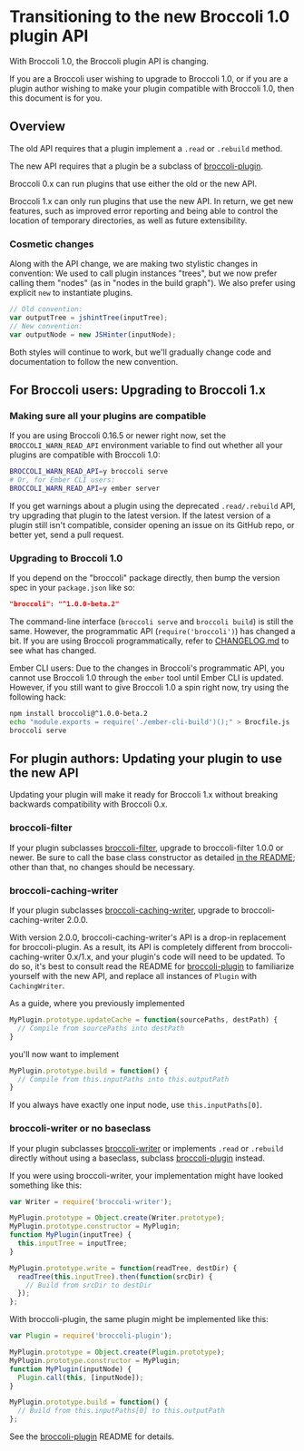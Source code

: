 # Transitioning to the new Broccoli 1.0 plugin API

With Broccoli 1.0, the Broccoli plugin API is changing.

If you are a Broccoli user wishing to upgrade to Broccoli 1.0, or if you are a
plugin author wishing to make your plugin compatible with Broccoli 1.0, then
this document is for you.

## Overview

The old API requires that a plugin implement a `.read` or `.rebuild` method.

The new API requires that a plugin be a subclass of
[broccoli-plugin](https://github.com/broccolijs/broccoli-plugin).

Broccoli 0.x can run plugins that use either the old or the new API.

Broccoli 1.x can only run plugins that use the new API. In return, we get new
features, such as improved error reporting and being able to control the
location of temporary directories, as well as future extensibility.

### Cosmetic changes

Along with the API change, we are making two stylistic changes in convention:
We used to call plugin instances "trees", but we now prefer calling them
"nodes" (as in "nodes in the build graph"). We also prefer using explicit
`new` to instantiate plugins.

```js
// Old convention:
var outputTree = jshintTree(inputTree);
// New convention:
var outputNode = new JSHinter(inputNode);
```

Both styles will continue to work, but we'll gradually change code and
documentation to follow the new convention.

## For Broccoli users: Upgrading to Broccoli 1.x

### Making sure all your plugins are compatible

If you are using Broccoli 0.16.5 or newer right now, set the
`BROCCOLI_WARN_READ_API` environment variable to find out whether all your
plugins are compatible with Broccoli 1.0:

```bash
BROCCOLI_WARN_READ_API=y broccoli serve
# Or, for Ember CLI users:
BROCCOLI_WARN_READ_API=y ember server
```

If you get warnings about a plugin using the deprecated `.read/.rebuild` API,
try upgrading that plugin to the latest version. If the latest version of a
plugin still isn't compatible, consider opening an issue on its GitHub repo,
or better yet, send a pull request.

### Upgrading to Broccoli 1.0

If you depend on the "broccoli" package directly, then bump the version spec
in your `package.json` like so:

```json
"broccoli": "^1.0.0-beta.2"
```

The command-line interface (`broccoli serve` and `broccoli build`) is still
the same. However, the programmatic API (`require('broccoli')`) has changed a
bit. If you are using Broccoli programmatically, refer to
[CHANGELOG.md](https://github.com/broccolijs/broccoli/blob/master/CHANGELOG.md)
to see what has changed.

Ember CLI users: Due to the changes in Broccoli's programmatic API, you cannot
use Broccoli 1.0 through the `ember` tool until Ember CLI is updated. However,
if you still want to give Broccoli 1.0 a spin right now, try using the
following hack:

```bash
npm install broccoli@^1.0.0-beta.2
echo "module.exports = require('./ember-cli-build')();" > Brocfile.js
broccoli serve
```

## For plugin authors: Updating your plugin to use the new API

Updating your plugin will make it ready for Broccoli 1.x without breaking
backwards compatibility with Broccoli 0.x.

### broccoli-filter

If your plugin subclasses
[broccoli-filter](https://github.com/broccolijs/broccoli-filter), upgrade to
broccoli-filter 1.0.0 or newer. Be sure to call the base class constructor as
detailed [in the README](https://github.com/broccolijs/broccoli-filter/blob/master/README.md#upgrading-from-01x-to-1x);
other than that, no changes should be necessary.

### broccoli-caching-writer

If your plugin subclasses
[broccoli-caching-writer](https://github.com/ember-cli/broccoli-caching-writer),
upgrade to broccoli-caching-writer 2.0.0.

With version 2.0.0, broccoli-caching-writer's API is a drop-in replacement for
broccoli-plugin. As a result, its API is completely different from
broccoli-caching-writer 0.x/1.x, and your plugin's code will need to be
updated. To do so, it's best to consult read the README for
[broccoli-plugin](https://github.com/broccolijs/broccoli-plugin) to
familiarize yourself with the new API, and replace all instances of `Plugin`
with `CachingWriter`.

As a guide, where you previously implemented

```js
MyPlugin.prototype.updateCache = function(sourcePaths, destPath) {
  // Compile from sourcePaths into destPath
}
```

you'll now want to implement

```js
MyPlugin.prototype.build = function() {
  // Compile from this.inputPaths into this.outputPath
}
```

If you always have exactly one input node, use `this.inputPaths[0]`.

### broccoli-writer or no baseclass

If your plugin subclasses
[broccoli-writer](https://github.com/broccolijs/broccoli-writer) or implements
`.read` or `.rebuild` directly without using a baseclass, subclass
[broccoli-plugin](https://github.com/broccolijs/broccoli-plugin) instead.

If you were using broccoli-writer, your implementation might have looked
something like this:

```js
var Writer = require('broccoli-writer');

MyPlugin.prototype = Object.create(Writer.prototype);
MyPlugin.prototype.constructor = MyPlugin;
function MyPlugin(inputTree) {
  this.inputTree = inputTree;
}

MyPlugin.prototype.write = function(readTree, destDir) {
  readTree(this.inputTree).then(function(srcDir) {
    // Build from srcDir to destDir
  });
};
```

With broccoli-plugin, the same plugin might be implemented like this:

```js
var Plugin = require('broccoli-plugin');

MyPlugin.prototype = Object.create(Plugin.prototype);
MyPlugin.prototype.constructor = MyPlugin;
function MyPlugin(inputNode) {
  Plugin.call(this, [inputNode]);
}

MyPlugin.prototype.build = function() {
  // Build from this.inputPaths[0] to this.outputPath
};
```

See the [broccoli-plugin](https://github.com/broccolijs/broccoli-plugin)
README for details.
